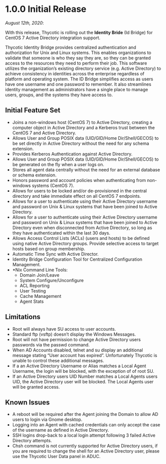 [title]: # (1.0.0 Initial Release)
[tags]: # (read me)
[priority]: # (31000)
# 1.0.0 Initial Release

_August 12th, 2020_:

With this release, Thycotic is rolling out the __Identity Bride__ (Id Bridge) for CentOS 7 Active Directory integration support.

Thycotic Identity Bridge provides centralized authentication and authorization for Unix and Linux systems. This enables organizations to validate that someone is who they say they are, so they can be granted access to the resources they need to perform their job. This software utilizes the organization’s existing directory service (e.g. Active Directory) to achieve consistency in identities across the enterprise regardless of platform and operating system. The ID Bridge simplifies access as users have one username and one password to remember. It also streamlines identity management as administrators have a single place to manage users, groups, and the systems they have access to.

## Initial Feature Set

* Joins a non-windows host (CentOS 7) to Active Directory, creating a computer object in Active Directory and a Kerberos trust between the CentOS 7 and Active Directory.
* Allows User and Group POSIX data (UID/GID/Home Dir/Shell/GECOS) to be set directly in Active Directory without the need for any schema extension.
* Provides Kerberos Authentication against Active Directory.
* Allows User and Group POSIX data (UID/GID/Home Dir/Shell/GECOS) to be generated on the fly when a user logs on.
* Stores all agent data centrally without the need for an external database or schema extension.
* Honors password and account policies when authenticating from non-windows systems (CentOS 7).
* Allows for users to be locked and/or de-provisioned in the central directory and take immediate effect on all CentOS 7 endpoints.
* Allows for a user to authenticate using their Active Directory username and password on Unix & Linux systems that have been joined to Active Directory.
* Allows for a user to authenticate using their Active Directory username and password on Unix & Linux systems that have been joined to Active Directory even when disconnected from Active Directory, so long as they have authenticated within the last 30 days.
* Allows Access Control Lists (ACLs) (users and hosts) to be defined using native Active Directory groups. Provide selective access to target hosts based on group membership.
* Automatic Time Sync with Active Director.
* Identity Bridge Configuration Tool for Centralized Configuration Management.
* \*Nix Command Line Tools:
  * Domain Join/Leave
  * System Configure/Unconfigure
  * ACL Reporting
  * User Testing
  * Cache Management
  * Agent Stats

## Limitations

* Root will always have SU access to user accounts.
* Standard ftp (vsftp) doesn’t display the Windows Messages.
* Root will not have permission to change Active Directory users passwords via the passwd command.
* When AD Accounts disabled, telnet and su display an additional message stating “User account has expired”. Unfortunately Thycotic is unable to control these additional messages.
* If a an Active Directory Username or Alias matches a Local Agent Username, the login will be blocked, with the exception of of root SU.
* If an Active Directory users UID Number matches a Local Agents users UID, the Active Directory user will be blocked. The Local Agents user will be granted access.

## Known Issues

* A reboot will be required after the Agent joining the Domain to allow AD users to login via Gnome desktop.
* Logging into an Agent with cached credentials can only accept the case of the username as defined in Active Directory.
* SSH logins drop-back to a local login attempt following 3 failed Active Directory attempts.
* Chsh command is not currently supported for Active Directory users, if you are required to change the shell for an Active Directory user, please use the Thycotic User Data panel in ADUC.
